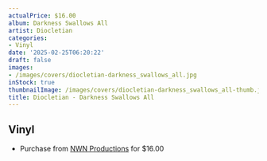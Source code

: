 ```yaml
---
actualPrice: $16.00
album: Darkness Swallows All
artist: Diocletian
categories:
- Vinyl
date: '2025-02-25T06:20:22'
draft: false
images:
- /images/covers/diocletian-darkness_swallows_all.jpg
inStock: true
thumbnailImage: /images/covers/diocletian-darkness_swallows_all-thumb.jpg
title: Diocletian - Darkness Swallows All
---
```


## Vinyl
* Purchase from [NWN Productions](http://shop.nwnprod.com/index.php?route=product/product&path=75&product_id=58687&sort=pd.name&order=ASC) for $16.00
